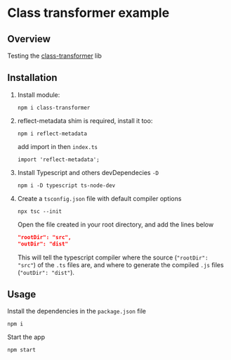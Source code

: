 # Class transformer example

## Overview
Testing the [class-transformer](https://github.com/typestack/class-transformer) lib

## Installation
1. Install module:
    ```
    npm i class-transformer
    ```

2. reflect-metadata shim is required, install it too:
    ```
    npm i reflect-metadata
    ```

    add import in then `index.ts`

    ```
    import 'reflect-metadata';
    ```
3. Install Typescript and others devDependecies `-D`
    ```
    npm i -D typescript ts-node-dev
    ```
4. Create a `tsconfig.json` file with default compiler options
    ```
    npx tsc --init
    ```
    Open the file created in your root directory, and add the lines below
    ```json
    "rootDir": "src",
    "outDir": "dist"
    ```
    This will tell the typescript compiler where the source (`"rootDir": "src"`) of the `.ts` files are, and where to generate the compiled `.js` files (`"outDir": "dist"`).
## Usage
Install the dependencies in the `package.json` file
```
npm i
```
Start the app
```
npm start
```
